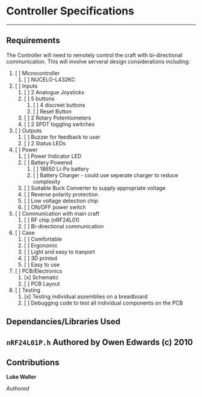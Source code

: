 # Controller Specifications
----
## Requirements
The Controller will need to remotely control the craft with bi-directional communication. This will involve serveral design considerations including:
1. [ ] Microcontroller
	1. [ ] NUCELO-L432KC
2. [ ] Inputs
	1. [ ] 2 Analogue Joysticks
	2. [ ] 5 buttons
		1. [ ] 4 discreet buttons
		2. [ ] Reset Button
	3. [ ] 2 Rotary Potentiometers
	4. [ ] 2 SPDT toggling switches
3. [ ] Outputs
	1. [ ] Buzzer for feedback to user
	2. [ ] 2 Status LEDs
4. [ ] Power
	1. [ ] Power Indicator LED
	2. [ ] Battery Powered
		1. [ ] 18650 Li-Po battery
		2. [ ] Battery Charger - could use seperate charger to reduce complexity
	3. [ ] Suitable Buck Converter to supply appropriate voltage
	4. [ ] Reverse polarity protection
	5. [ ] Low voltage detection chip
	6. [ ] ON/OFF power switch
5. [ ] Communication with main craft
	1. [ ] RF chip (nRF24L01)
	2. [ ] Bi-directional communication
6. [ ] Case
	1. [ ] Comfortable
	2. [ ] Ergonomic 
	3. [ ] Light and easy to tranport 
	4. [ ] 3D printed
	5. [ ] Easy to use
7. [ ] PCB/Electronics
	1. [x] Schematic  
	2. [ ] PCB Layout
8. [ ] Testing
	1. [x] Testing individual assemblies on a breadboard
	2. [ ] Debugging code to test all individual components on the PCB

## Dependancies/Libraries Used

`nRF24L01P.h` Authored by Owen Edwards (c) 2010
----
## Contributions
**Luke Waller**

*Authored*

